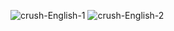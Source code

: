 ![crush-English-1](https://user-images.githubusercontent.com/45588457/74311264-5db6cd00-4db2-11ea-8fcf-1257069fa962.jpg)
![crush-English-2](https://user-images.githubusercontent.com/45588457/74311265-5f809080-4db2-11ea-8327-2c2438837b66.jpg)


